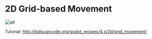 # 2D Grid-based Movement

![alt](http://kidscancode.org/godot_recipes/4.x/img/grid_example3.gif)

Tutorial:
http://kidscancode.org/godot_recipes/4.x/2d/grid_movement/
